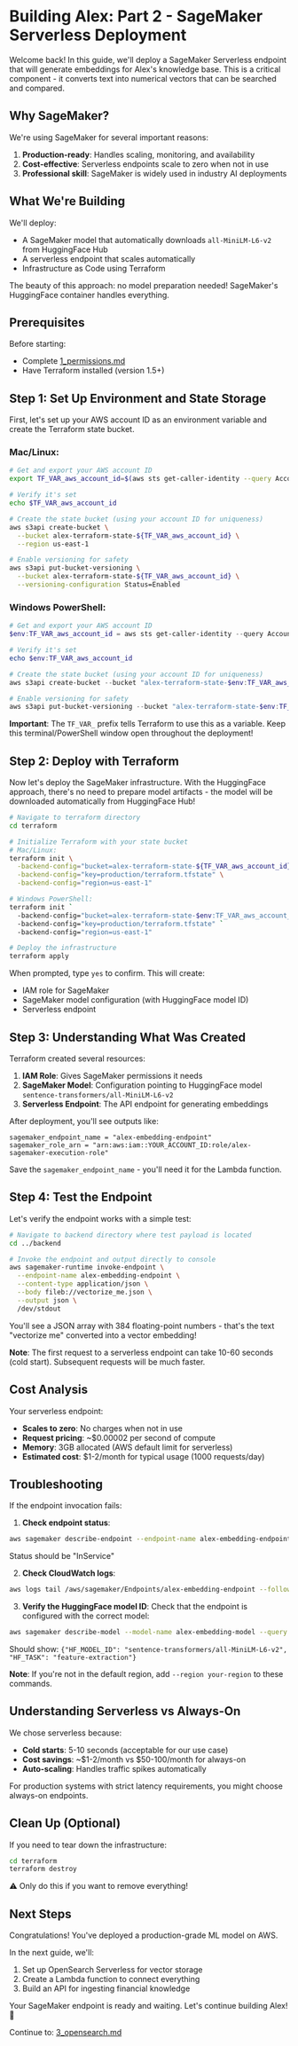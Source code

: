 # Building Alex: Part 2 - SageMaker Serverless Deployment

Welcome back! In this guide, we'll deploy a SageMaker Serverless endpoint that will generate embeddings for Alex's knowledge base. This is a critical component - it converts text into numerical vectors that can be searched and compared.

## Why SageMaker?

We're using SageMaker for several important reasons:
1. **Production-ready**: Handles scaling, monitoring, and availability
2. **Cost-effective**: Serverless endpoints scale to zero when not in use
3. **Professional skill**: SageMaker is widely used in industry AI deployments

## What We're Building

We'll deploy:
- A SageMaker model that automatically downloads `all-MiniLM-L6-v2` from HuggingFace Hub
- A serverless endpoint that scales automatically
- Infrastructure as Code using Terraform

The beauty of this approach: no model preparation needed! SageMaker's HuggingFace container handles everything.

## Prerequisites

Before starting:
- Complete [1_permissions.md](1_permissions.md) 
- Have Terraform installed (version 1.5+)

## Step 1: Set Up Environment and State Storage

First, let's set up your AWS account ID as an environment variable and create the Terraform state bucket.

### Mac/Linux:
```bash
# Get and export your AWS account ID
export TF_VAR_aws_account_id=$(aws sts get-caller-identity --query Account --output text)

# Verify it's set
echo $TF_VAR_aws_account_id

# Create the state bucket (using your account ID for uniqueness)
aws s3api create-bucket \
  --bucket alex-terraform-state-${TF_VAR_aws_account_id} \
  --region us-east-1

# Enable versioning for safety
aws s3api put-bucket-versioning \
  --bucket alex-terraform-state-${TF_VAR_aws_account_id} \
  --versioning-configuration Status=Enabled
```

### Windows PowerShell:
```powershell
# Get and export your AWS account ID
$env:TF_VAR_aws_account_id = aws sts get-caller-identity --query Account --output text

# Verify it's set
echo $env:TF_VAR_aws_account_id

# Create the state bucket (using your account ID for uniqueness)
aws s3api create-bucket --bucket "alex-terraform-state-$env:TF_VAR_aws_account_id" --region us-east-1

# Enable versioning for safety
aws s3api put-bucket-versioning --bucket "alex-terraform-state-$env:TF_VAR_aws_account_id" --versioning-configuration Status=Enabled
```

**Important**: The `TF_VAR_` prefix tells Terraform to use this as a variable. Keep this terminal/PowerShell window open throughout the deployment!

## Step 2: Deploy with Terraform

Now let's deploy the SageMaker infrastructure. With the HuggingFace approach, there's no need to prepare model artifacts - the model will be downloaded automatically from HuggingFace Hub!

```bash
# Navigate to terraform directory
cd terraform

# Initialize Terraform with your state bucket
# Mac/Linux:
terraform init \
  -backend-config="bucket=alex-terraform-state-${TF_VAR_aws_account_id}" \
  -backend-config="key=production/terraform.tfstate" \
  -backend-config="region=us-east-1"

# Windows PowerShell:
terraform init `
  -backend-config="bucket=alex-terraform-state-$env:TF_VAR_aws_account_id" `
  -backend-config="key=production/terraform.tfstate" `
  -backend-config="region=us-east-1"

# Deploy the infrastructure
terraform apply
```

When prompted, type `yes` to confirm. This will create:
- IAM role for SageMaker
- SageMaker model configuration (with HuggingFace model ID)
- Serverless endpoint

## Step 3: Understanding What Was Created

Terraform created several resources:

1. **IAM Role**: Gives SageMaker permissions it needs
2. **SageMaker Model**: Configuration pointing to HuggingFace model `sentence-transformers/all-MiniLM-L6-v2`
3. **Serverless Endpoint**: The API endpoint for generating embeddings

After deployment, you'll see outputs like:
```
sagemaker_endpoint_name = "alex-embedding-endpoint"
sagemaker_role_arn = "arn:aws:iam::YOUR_ACCOUNT_ID:role/alex-sagemaker-execution-role"
```

Save the `sagemaker_endpoint_name` - you'll need it for the Lambda function.

## Step 4: Test the Endpoint

Let's verify the endpoint works with a simple test:

```bash
# Navigate to backend directory where test payload is located
cd ../backend

# Invoke the endpoint and output directly to console
aws sagemaker-runtime invoke-endpoint \
  --endpoint-name alex-embedding-endpoint \
  --content-type application/json \
  --body fileb://vectorize_me.json \
  --output json \
  /dev/stdout
```

You'll see a JSON array with 384 floating-point numbers - that's the text "vectorize me" converted into a vector embedding!

**Note**: The first request to a serverless endpoint can take 10-60 seconds (cold start). Subsequent requests will be much faster.

## Cost Analysis

Your serverless endpoint:
- **Scales to zero**: No charges when not in use
- **Request pricing**: ~$0.00002 per second of compute
- **Memory**: 3GB allocated (AWS default limit for serverless)
- **Estimated cost**: $1-2/month for typical usage (1000 requests/day)

## Troubleshooting

If the endpoint invocation fails:

1. **Check endpoint status**:
```bash
aws sagemaker describe-endpoint --endpoint-name alex-embedding-endpoint
```
Status should be "InService"

2. **Check CloudWatch logs**:
```bash
aws logs tail /aws/sagemaker/Endpoints/alex-embedding-endpoint --follow
```

3. **Verify the HuggingFace model ID**:
Check that the endpoint is configured with the correct model:
```bash
aws sagemaker describe-model --model-name alex-embedding-model --query 'PrimaryContainer.Environment'
```
Should show: `{"HF_MODEL_ID": "sentence-transformers/all-MiniLM-L6-v2", "HF_TASK": "feature-extraction"}`

**Note**: If you're not in the default region, add `--region your-region` to these commands.

## Understanding Serverless vs Always-On

We chose serverless because:
- **Cold starts**: 5-10 seconds (acceptable for our use case)
- **Cost savings**: ~$1-2/month vs $50-100/month for always-on
- **Auto-scaling**: Handles traffic spikes automatically

For production systems with strict latency requirements, you might choose always-on endpoints.

## Clean Up (Optional)

If you need to tear down the infrastructure:

```bash
cd terraform
terraform destroy
```

⚠️ Only do this if you want to remove everything!

## Next Steps

Congratulations! You've deployed a production-grade ML model on AWS. 

In the next guide, we'll:
1. Set up OpenSearch Serverless for vector storage
2. Create a Lambda function to connect everything
3. Build an API for ingesting financial knowledge

Your SageMaker endpoint is ready and waiting. Let's continue building Alex! 🎉

Continue to: [3_opensearch.md](3_opensearch.md)